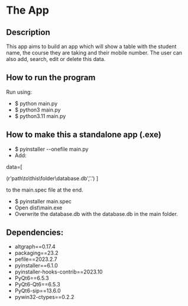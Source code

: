 # The App
## Description
This app aims to build an app which will show a table with the student name, the course they are taking and their
mobile number. The user can also add, search, edit or delete this data.
## How to run the program
Run using:
- $ python main.py
- $ python3 main.py
- $ python3.11 main.py

## How to make this a standalone app (.exe)
- $ pyinstaller --onefile main.py
- Add:

data=[

(r'path\to\this\folder\database.db','.')
]

to the main.spec file at the end.
- $ pyinstaller main.spec
- Open dist\main.exe
- Overwrite the database.db with the database.db in the main folder.

## Dependencies: 
- altgraph==0.17.4 
- packaging==23.2 
- pefile==2023.2.7 
- pyinstaller==6.1.0 
- pyinstaller-hooks-contrib==2023.10 
- PyQt6==6.5.3 
- PyQt6-Qt6==6.5.3 
- PyQt6-sip==13.6.0 
- pywin32-ctypes==0.2.2
